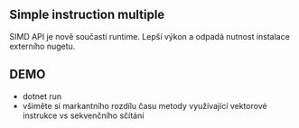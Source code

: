 Simple instruction multiple 
---
SIMD API je nově součastí runtime. Lepší výkon a odpadá nutnost instalace externího nugetu.

## DEMO
* dotnet run
* všiměte si markantního rozdílu času metody využívající vektorové instrukce vs sekvenčního sčítání